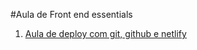 #Aula de Front end essentials

1. <a href="https://fervent-beaver-bf38a1.netlify.app">Aula de deploy com git, github e netlify </a>
